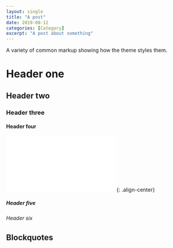```yaml
---
layout: single
title: "A post"
date: 2019-08-12
categories: [Category]
excerpt: "A post about something"
---
```


A variety of common markup showing how the theme styles them.

# Header one

## Header two

### Header three

#### Header four

![gant_chart](/charts/2019-30-08-productivity/gant.html){: .align-center}

##### Header five

###### Header six

## Blockquotes




